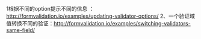 1根据不同的option提示不同的信息
：http://formvalidation.io/examples/updating-validator-options/
2、一个验证域值转换不同的验证：http://formvalidation.io/examples/switching-validators-same-field/
